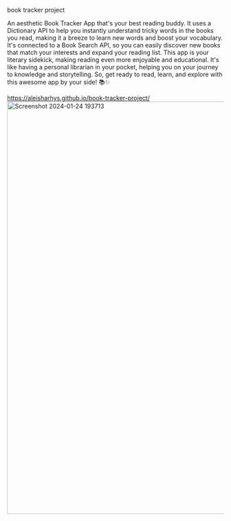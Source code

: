 book tracker project 

An aesthetic Book Tracker App that's your best reading buddy. It uses a Dictionary API to help you instantly understand tricky words in the books you read, making it a breeze to learn new words and boost your vocabulary. It's connected to a Book Search API, so you can easily discover new books that match your interests and expand your reading list. This app is your literary sidekick, making reading even more enjoyable and educational. It's like having a personal librarian in your pocket, helping you on your journey to knowledge and storytelling. So, get ready to read, learn, and explore with this awesome app by your side! 📚✨

https://aleisharhys.github.io/book-tracker-project/
<img width="960" alt="Screenshot 2024-01-24 193713" src="https://github.com/aleisharhys/book-tracker-project/assets/147520136/7a512b78-04c2-460b-9a6f-c88e7ce825c9">
